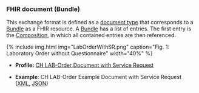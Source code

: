 <!-- markdownlint-disable MD041 -->

### FHIR document (Bundle)

This exchange format is defined as a [document type](https://www.hl7.org/fhir/documents.html) that corresponds to a [Bundle](https://www.hl7.org/fhir/bundle.html) as a FHIR resource. A [Bundle](https://www.hl7.org/fhir/bundle.html) has a list of entries. The first entry is the [Composition](https://www.hl7.org/fhir/composition.html), in which all contained entries are then referenced.

{% include img.html img="LabOrderWithSR.png" caption="Fig. 1: Laboratory Order without Questionnaire" width="40%" %}

* **Profile:** [CH LAB-Order Document with Service Request](StructureDefinition-ch-lab-order-document-with-sr.html)

* **Example**: CH LAB-Order Example Document with Service Request ([XML](Bundle-ch-lab-order-document-with-sr.xml.html), [JSON](Bundle-ch-lab-order-document-with-sr.json.html))
